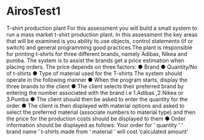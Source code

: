 # AirosTest1
T-shirt production plant For this assessment you will build a small system to run a mass market t-shirt production plant. In this assessment the key areas that will be examined is you ability to use objects, control statements (if or switch) and general programming good practices.The plant is responsible for printing t-shirts for three different brands, namely Adibas, Nikea and pumba. The system is to assist the brands get a price estimation when placing orders. The price depends on three factors: ● Brand ● Quantity/No of t-shirts ● Type of material used for the T-shirts The system should operate in the following manner ● When the program starts, display the three brands to the client ● The client selects their preferred brand by entering the number associated with the brand i.e 1.Adibas ,2.Nikea or 3.Pumba ● The client should then be asked to enter the quantity for the order ● The client is then displayed with material options and asked to select the preferred material (associate numbers to material type) and then the price for the production costs should be displayed to them ● Order information should be displayed as follows: Your order for ‘ quantity ’ ‘ brand name ’ t-shirts made from ‘ material ’ will cost ‘calculated amount’
